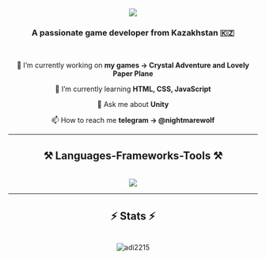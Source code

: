 
<h1 align="center">
    <img src="https://readme-typing-svg.herokuapp.com/?font=Righteous&size=35&center=true&vCenter=true&width=500&height=70&duration=3500&lines=Hi+There!+👋;+I'm+WolfNightMare!;" />
</h1>

<h3 align="center">A passionate game developer from Kazakhstan 🇰🇿 </h3>

<br/>

<div align="center">
 
 🔭 I’m currently working on **my games -> Crystal Adventure and Lovely Paper Plane**
 
 🌱 I’m currently learning **HTML, CSS, JavaScript**

 💬 Ask me about **Unity**

 📫 How to reach me **telegram -> @nightmarewolf**

 </div>

 <hr/>
 
<h2 align="center">⚒️ Languages-Frameworks-Tools ⚒️</h2>
<br/>
<div align="center">
    <img src="https://skillicons.dev/icons?i=cs,unity,vscode,github" />
</div>

<hr/>

<h2 align="center">⚡ Stats ⚡</h2>
<br>
<div align=center>
  <img align="center" src="https://github-readme-stats.vercel.app/api/top-langs?username=adi2215&show_icons=true&locale=en&layout=compact" alt="adi2215" />
</div>

<br/>


